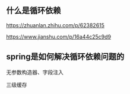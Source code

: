 

## 什么是循环依赖

https://zhuanlan.zhihu.com/p/62382615

https://www.jianshu.com/p/16a44c25c9d9

## spring是如何解决循环依赖问题的


无参数构造器、字段注入

三级缓存


